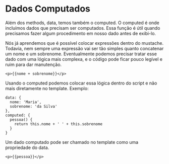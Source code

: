 # Dados Computados

Além dos methods, data, temos também o computed. O computed é onde incluímos dados que precisam ser computados. Essa função é útil quando precisamos fazer algum procedimento em nosso dado antes de exibi-lo.

Nós já aprendemos que é possível colocar expressões dentro do mustache. Todavia, nem sempre uma expressão vai ser tão simples quanto concatenar um nome e um sobrenome. Eventualmente podemos precisar tratar esse dado com uma lógica mais complexa, e o código pode ficar pouco legível e ruim para dar manutenção. 

```vue
<p>{{nome + sobrenome}}</p>
```

Usando o computed podemos colocar essa lógica dentro do script e não mais diretamente no template. Exemplo:

```vue
data: {
  nome: 'Maria',
  sobrenome: 'da Silva'
},
computed: {
  pessoa() {
    return this.nome + ' ' + this.sobrenome
  }
}
```

Um dado computado pode ser chamado no template como uma propriedade do data.

```vue
<p>{{pessoa}}</p>
```